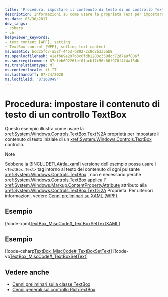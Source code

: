 ```yaml
---
title: 'Procedura: impostare il contenuto di testo di un controllo TextBox'
description: Informazioni su come usare la proprietà Text per impostare il contenuto di testo iniziale di un controllo TextBox Windows Presentation Foundation.
ms.date: 03/30/2017
dev_langs:
- csharp
- vb
helpviewer_keywords:
- text content [WPF], setting
- TextBox control [WPF], setting text content
ms.assetid: bcd25fc7-a52f-4453-b802-2c8d2b335ab8
ms.openlocfilehash: 41efb69e297b3c6fdb1203c358dcc72d7a9f806f
ms.sourcegitcommit: 87cfeb69226fef01acb17c56c86f978f4f4a13db
ms.translationtype: MT
ms.contentlocale: it-IT
ms.lasthandoff: 07/24/2020
ms.locfileid: "87168049"
---
```

# <a name="how-to-set-the-text-content-of-a-textbox-control"></a>Procedura: impostare il contenuto di testo di un controllo TextBox

Questo esempio illustra come usare la <xref:System.Windows.Controls.TextBox.Text%2A> proprietà per impostare il contenuto di testo iniziale di un <xref:System.Windows.Controls.TextBox> controllo.

> [!NOTE]
> Sebbene la [!INCLUDE[TLA#tla_xaml](../../../../includes/tlasharptla-xaml-md.md)] versione dell'esempio possa usare i `<TextBox.Text>` tag intorno al testo del contenuto di ogni pulsante <xref:System.Windows.Controls.TextBox> , non è necessario perché <xref:System.Windows.Controls.TextBox> applica l' <xref:System.Windows.Markup.ContentPropertyAttribute> attributo alla <xref:System.Windows.Controls.TextBox.Text%2A> Proprietà. Per ulteriori informazioni, vedere [Cenni preliminari su XAML (WPF)](../../../desktop-wpf/fundamentals/xaml.md).

## <a name="example"></a>Esempio

[!code-xaml[TextBox_MiscCode#_TextBoxSetTextXAML](~/samples/snippets/csharp/VS_Snippets_Wpf/TextBox_MiscCode/CSharp/Window1.xaml#_textboxsettextxaml)]

## <a name="example"></a>Esempio

[!code-csharp[TextBox_MiscCode#_TextBoxSetText](~/samples/snippets/csharp/VS_Snippets_Wpf/TextBox_MiscCode/CSharp/Window1.xaml.cs#_textboxsettext)]
[!code-vb[TextBox_MiscCode#_TextBoxSetText](~/samples/snippets/visualbasic/VS_Snippets_Wpf/TextBox_MiscCode/VisualBasic/Window1.xaml.vb#_textboxsettext)]

## <a name="see-also"></a>Vedere anche

- [Cenni preliminari sulla classe TextBox](textbox-overview.md)
- [Cenni generali sul controllo RichTextBox](richtextbox-overview.md)

